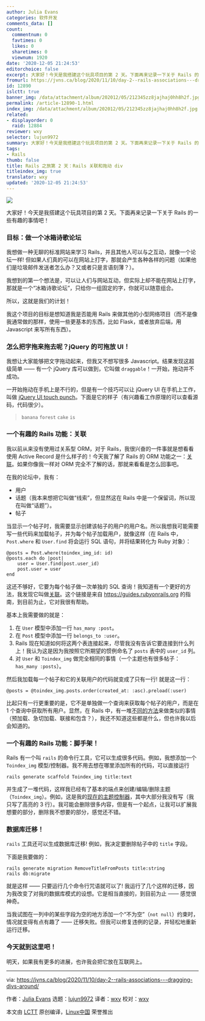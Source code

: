```yaml
---
author: Julia Evans
categories: 软件开发
comments_data: []
count:
  commentnum: 0
  favtimes: 0
  likes: 0
  sharetimes: 0
  viewnum: 1920
date: '2020-12-05 21:24:53'
editorchoice: false
excerpt: 大家好！今天是我搭建这个玩具项目的第 2 天。下面再来记录一下关于 Rails 的一些有趣的事情吧！
fromurl: https://jvns.ca/blog/2020/11/10/day-2--rails-associations---dragging-divs-around/
id: 12890
islctt: true
banner_img: /data/attachment/album/202012/05/212345zz8jajhaj0hh8h2f.jpg
permalink: /article-12890-1.html
index_img: /data/attachment/album/202012/05/212345zz8jajhaj0hh8h2f.jpg.thumb.jpg
related:
- displayorder: 0
  raid: 12884
reviewer: wxy
selector: lujun9972
summary: 大家好！今天是我搭建这个玩具项目的第 2 天。下面再来记录一下关于 Rails 的一些有趣的事情吧！
tags:
- Rails
thumb: false
title: Rails 之旅第 2 天：Rails 关联和拖动 div
titleindex_img: true
translator: wxy
updated: '2020-12-05 21:24:53'
---
```


![](/data/attachment/album/202012/05/212345zz8jajhaj0hh8h2f.jpg)


大家好！今天是我搭建这个玩具项目的第 2 天。下面再来记录一下关于 Rails 的一些有趣的事情吧！


### 目标：做一个冰箱诗歌论坛


我想做一种无聊的标准网站来学习 Rails，并且其他人可以与之互动，就像一个论坛一样! 但如果人们真的可以在网站上打字，那就会产生各种各样的问题（如果他们是垃圾邮件发送者怎么办？又或者只是言语刻薄？）。


我想到的第一个想法是，可以让人们与网站互动，但实际上却不能在网站上打字，那就是一个“冰箱诗歌论坛”，只给你一组固定的字，你就可以随意组合。


所以，这就是我们的计划！


我这个项目的目标是想知道我是否能用 Rails 来做其他的小型网络项目（而不是像我通常做的那样，使用一些更基本的东西，比如 Flask，或者放弃后端，用 Javascript 来写所有东西）。


### 怎么把字拖来拖去呢？jQuery 的可拖放 UI！


我想让大家能够把文字拖动起来，但我又不想写很多 Javascript。结果发现这超级简单 —— 有一个 jQuery 库可以做到，它叫做 `draggable`！一开始，拖动并不成功。


一开始拖动在手机上是不行的，但是有一个技巧可以让 jQuery UI 在手机上工作，叫做 [jQuery UI touch punch](https://github.com/furf/jquery-ui-touch-punch)。下面是它的样子（有兴趣看工作原理的可以查看源码，代码很少）。



> 
> `banana` `forest` `cake` `is`
> 
> 
> 


### 一个有趣的 Rails 功能：关联


我以前从来没有使用过关系型 ORM，对于 Rails，我很兴奋的一件事就是想看看使用 Active Record 是什么样子的！今天我了解了 Rails 的 ORM 功能之一：[关联](https://guides.rubyonrails.org/association_basics.html)。如果你像我一样对 ORM 完全不了解的话，那就来看看是怎么回事吧。


在我的论坛中，我有：


* 用户
* 话题（我本来想把它叫做“线索”，但显然这在 Rails 中是一个保留词，所以现在叫做“话题”）。
* 帖子


当显示一个帖子时，我需要显示创建该帖子的用户的用户名。所以我想我可能需要写一些代码来加载帖子，并为每个帖子加载用户，就像这样（在 Rails 中，`Post.where` 和 `User.find` 将会运行 SQL 语句，并将结果转化为 Ruby 对象）：



```
@posts = Post.where(toindex_img_id: id)
@posts.each do |post|
    user = User.find(post.user_id)
    post.user = user
end

```

这还不够好，它要为每个帖子做一次单独的 SQL 查询！我知道有一个更好的方法，我发现它叫做[关联](https://guides.rubyonrails.org/association_basics.html)。这个链接是来自 <https://guides.rubyonrails.org> 的指南，到目前为止，它对我很有帮助。


基本上我需要做的就是：


1. 在 `User` 模型中添加一行 `has_many :post`。
2. 在 `Post` 模型中添加一行 `belongs_to :user`。
3. Rails 现在知道如何将这两个表连接起来，尽管我没有告诉它要连接到什么列上！我认为这是因为我按照它所期望的惯例命名了 `posts` 表中的 `user_id` 列。
4. 对 `User` 和 `Toindex_img` 做完全相同的事情（一个主题也有很多帖子：`has_many :posts`）。


然后我加载每一个帖子和它的关联用户的代码就变成了只有一行! 就是这一行：



```
@posts = @toindex_img.posts.order(created_at: :asc).preload(:user)

```

比起只有一行更重要的是，它不是单独做一个查询来获取每个帖子的用户，而是在 1 个查询中获取所有用户。显然，在 Rails 中，有一堆[不同的方法](https://blog.bigbinary.com/2013/07/01/preload-vs-eager-load-vs-joins-vs-includes.html)来做类似的事情（预加载、急切加载、联接和包含？），我还不知道这些都是什么，但也许我以后会知道的。


### 一个有趣的 Rails 功能：脚手架！


Rails 有一个叫 `rails` 的命令行工具，它可以生成很多代码。例如，我想添加一个 `Toindex_img` 模型/控制器。我不用去想在哪里添加所有的代码，可以直接运行



```
rails generate scaffold Toindex_img title:text

```

并生成了一堆代码，这样我已经有了基本的端点来创建/编辑/删除主题（`Toindex_img`）。例如，这是我的[现在的主题控制器](https://github.com/jvns/refrigerator-forum/blob/776b3227cfd7004cb1efb00ec7e3f82a511cbdc4/app/controllers/toindex_imgs_controller.rb#L13-L15)，其中大部分我没有写（我只写了高亮的 3 行）。我可能会删除很多内容，但是有一个起点，让我可以扩展我想要的部分，删除我不想要的部分，感觉还不错。


### 数据库迁移！


`rails` 工具还可以生成数据库迁移! 例如，我决定要删除帖子中的 `title` 字段。


下面是我要做的：



```
rails generate migration RemoveTitleFromPosts title:string
rails db:migrate

```

就是这样 —— 只要运行几个命令行咒语就可以了! 我运行了几个这样的迁移，因为我改变了对我的数据库模式的设想。它是相当直接的，到目前为止 —— 感觉很神奇。


当我试图在一列中的某些字段为空的地方添加一个“不为空”（`not null`）约束时，情况就变得有点有趣了 —— 迁移失败。但我可以修复违例的记录，并轻松地重新运行迁移。


### 今天就到这里吧！


明天，如果我有更多的进展，也许我会把它放在互联网上。




---


via: <https://jvns.ca/blog/2020/11/10/day-2--rails-associations---dragging-divs-around/>


作者：[Julia Evans](https://jvns.ca/) 选题：[lujun9972](https://github.com/lujun9972) 译者：[wxy](https://github.com/wxy) 校对：[wxy](https://github.com/wxy)


本文由 [LCTT](https://github.com/LCTT/TranslateProject) 原创编译，[Linux中国](https://linux.cn/) 荣誉推出